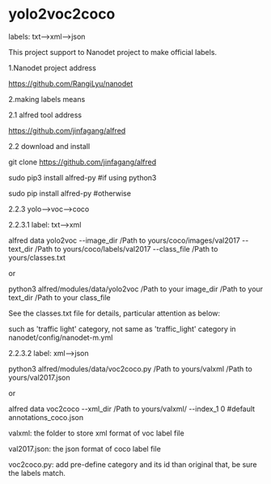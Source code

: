 # yolo2voc2coco
labels: txt-->xml-->json

This project support to Nanodet project to make official labels.

1.Nanodet project address

https://github.com/RangiLyu/nanodet

2.making labels means

2.1 alfred tool address

https://github.com/jinfagang/alfred

2.2 download and install

git clone https://github.com/jinfagang/alfred

sudo pip3 install alfred-py #if using python3

sudo pip install alfred-py  #otherwise

2.2.3 yolo-->voc-->coco

2.2.3.1 label: txt-->xml

alfred data yolo2voc --image_dir /Path to yours/coco/images/val2017 --text_dir /Path to yours/coco/labels/val2017 --class_file /Path to yours/classes.txt

or

python3 alfred/modules/data/yolo2voc /Path to your image_dir /Path to your text_dir /Path to your class_file

See the classes.txt file for details, particular attention as below:

such as 'traffic light' category, not same as 'traffic_light' category in nanodet/config/nanodet-m.yml

2.2.3.2 label: xml-->json

python3 alfred/modules/data/voc2coco.py /Path to yours/valxml /Path to yours/val2017.json

or

alfred data voc2coco --xml_dir /Path to yours/valxml/ --index_1 0 #default annotations_coco.json

valxml: the folder to store xml format of voc label file 

val2017.json: the json format of coco label file

voc2coco.py: add pre-define category and its id than original that, be sure the labels match.
